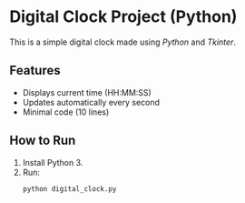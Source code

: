 # Digital Clock Project (Python)

This is a simple digital clock made using *Python* and *Tkinter*.

## Features
- Displays current time (HH:MM:SS)
- Updates automatically every second
- Minimal code (10 lines)

## How to Run
1. Install Python 3.
2. Run:
   ```bash
   python digital_clock.py
